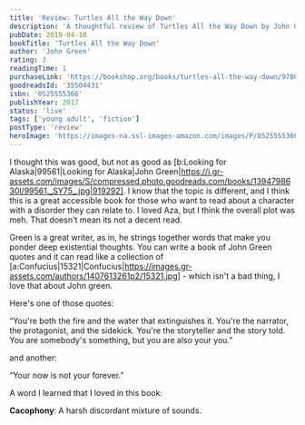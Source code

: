```yaml
---
title: 'Review: Turtles All the Way Down'
description: 'A thoughtful review of Turtles All the Way Down by John Green'
pubDate: 2019-04-10
bookTitle: 'Turtles All the Way Down'
author: 'John Green'
rating: 3
readingTime: 1
purchaseLink: 'https://bookshop.org/books/turtles-all-the-way-down/9780525555360'
goodreadsId: '35504431'
isbn: '0525555366'
publishYear: 2017
status: 'live'
tags: ['young adult', 'fiction']
postType: 'review'
heroImage: 'https://images-na.ssl-images-amazon.com/images/P/0525555366.01.L.jpg'
---
```


I thought this was good, but not as good as [b:Looking for Alaska|99561|Looking for Alaska|John Green|https://i.gr-assets.com/images/S/compressed.photo.goodreads.com/books/1394798630l/99561._SY75_.jpg|919292]. I know that the topic is different, and I think this is a great accessible book for those who want to read about a character with a disorder they can relate to. I loved Aza, but I think the overall plot was meh. That doesn't mean its not a decent read.

Green is a great writer, as in, he strings together words that make you ponder deep existential thoughts. You can write a book of John Green quotes and it can read like a collection of [a:Confucius|15321|Confucius|https://images.gr-assets.com/authors/1407613261p2/15321.jpg] - which isn't a bad thing, I love that about John green.

Here's one of those quotes:
> 
“You're both the fire and the water that extinguishes it. You're the narrator, the protagonist, and the sidekick. You're the storyteller and the story told. You are somebody's something, but you are also your you.”

and another:
> 
“Your now is not your forever.” 

A word I learned that I loved in this book:

**Cacophony**: A harsh discordant mixture of sounds.